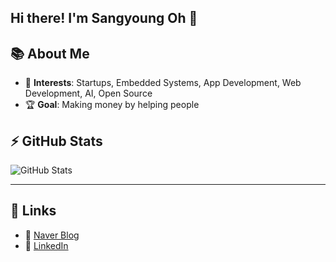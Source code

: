 ## Hi there! I'm Sangyoung Oh 👋

<!--
**hello-osy/hello-osy** is a ✨ _special_ ✨ repository because its `README.md` (this file) appears on your GitHub profile.
-->

## 📚 About Me

- 🌟 **Interests**: Startups, Embedded Systems, App Development, Web Development, AI, Open Source
- 🏆 **Goal**: Making money by helping people

## ⚡ GitHub Stats

![GitHub Stats](https://github-readme-stats.vercel.app/api?username=hello-osy&show_icons=true&theme=radical)

---

## 🔗 Links

- 📝 [Naver Blog](https://blog.naver.com/hello_osy)
- 💼 [LinkedIn](https://www.linkedin.com/in/sangyoung-oh-5a43a4300/)

